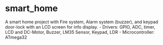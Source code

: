 # smart_home
A smart home project with Fire system, Alarm system (buzzer), and keypad door-lock with an LCD screen for info display. - Drivers: GPIO, ADC, timer, LCD and DC-Motor, Buzzer, LM35 Sensor, Keypad, LDR - Microcontroller: ATmega32
